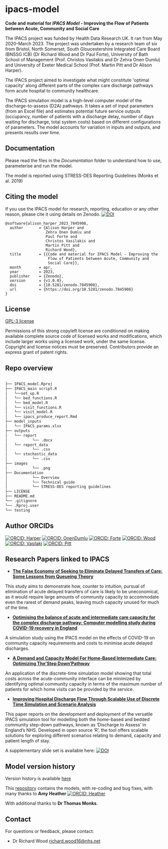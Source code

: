 # ipacs-model
**Code and material for *IPACS Model* - Improving the Flow of Patients between Acute, Community and Social Care**

The IPACS project was funded by Health Data Research UK. It ran from May 2020-March 2023. The project was undertaken by a research team of six from Bristol, North Somerset, South Gloucestershire Integrated Care Board (BNSSG ICB) (Dr Richard Wood and Dr Paul Forte), University of Bath School of Management (Prof. Christos Vasilakis and Dr Zehra Onen Dumlu) and University of Exeter Medical School (Prof. Martin Pitt and Dr Alison Harper).

The IPACS project aimed to investigate what might constitute 'optimal capacity' along different parts of the complex care discharge pathways form acute hospital to community healthcare. 

The IPACS simulation model is a high-level computer model of the discharge-to-assess (D2A) pathways.  It takes a set of input parameters (from an Excel file) and estimates potential future service outputs (occupancy, number of patients with a discharge delay, number of days waiting for discharge, total system costs) based on different configurations of parameters. The model accounts for variation in inputs and outputs, and presents results over time. 

## Documentation
Please read the files in the *Documentation* folder to understand how to use, parameterise and run the model.

The model is reported using STRESS-DES Reporting Guidelines (Monks et al. 2019)

## Citing the model
If you use the IPACS model for research, reporting, education or any other reason, please cite it using details on Zenodo.
[![DOI](https://zenodo.org/badge/DOI/10.5281/zenodo.7845908.svg)](https://doi.org/10.5281/zenodo.7845908)

```
@software{alison_harper_2023_7845908,
  author       = {Alison Harper and
                  Zehra Onen Dumlu and
                  Paul Forte and
                  Christos Vasilakis and
                  Martin Pitt and
                  Richard Wood},
  title        = {{Code and material for IPACS Model - Improving the 
                   Flow of Patients between Acute, Community and
                   Social Care}},
  month        = apr,
  year         = 2023,
  publisher    = {Zenodo},
  version      = {v1.0.0},
  doi          = {10.5281/zenodo.7845908},
  url          = {https://doi.org/10.5281/zenodo.7845908}
}
```




## License  
[GPL-3 license](https://choosealicense.com/licenses/gpl-3.0/)

Permissions of this strong copyleft license are conditioned on making available complete source code of licensed works and modifications, which include larger works using a licensed work, under the same license. Copyright and license notices must be preserved. Contributors provide an express grant of patent rights. 
## Repo overview

```bash

├── IPACS_model.Rproj
├── IPACS_main script.R
│   └──set_up.R
│   └── bed_functions.R
│   └── bed_model.R
│   └── visit_functions.R
│   └── visit_model.R
│   └── ipacs_produce_report.Rmd
├── model_inputs
│   └── IPACS_params.xlsx
├── outputs
│   └── report
│   		└── .docx
│   └── report_data
│   		└── .csv
│   └── stochastic_data
│   		└── .csv
├── images
│   		└── .png
├── Documentation
│   		└── Overview
│   		└── Technical guide
│   		└── STRESS-DES reporting guidelines
├── LICENSE
├── README.md
└── .gitignore
└── .Rproj.user
└── testing
```

## Author ORCIDs

[![ORCID: Harper](https://img.shields.io/badge/ORCID-0000--0001--5274--5037-brightgreen)](https://orcid.org/0000-0001-5274-5037)
[![ORCID: OnenDumlu](https://img.shields.io/badge/ORCID-0000--0001--8878--5495-brightgreen)](https://orcid.org/0000-0001-8878-5495)
[![ORCID: Forte](https://img.shields.io/badge/ORCID-0000--0002--1060--9106-brightgreen)](https://orcid.org/0000-0002-1060-9106)
[![ORCID: Wood](https://img.shields.io/badge/ORCID-0000--0002--3476--395X-brightgreen)](https://orcid.org/0000-0002-3476-395X)
[![ORCID: Vasilaki](https://img.shields.io/badge/ORCID-0000--0002--0391--0910-brightgreen)](https://orcid.org/0000-0002-0391-0910)
[![ORCID: Pitt](https://img.shields.io/badge/ORCID-0000--0003--4026--8346-brightgreen)](https://orcid.org/0000-0003-4026-8346)

## Research Papers linked to IPACS

* [**The False Economy of Seeking to Eliminate Delayed Transfers of Care: Some Lessons from Queueing Theory**](https://link.springer.com/article/10.1007/s40258-022-00777-2)

This study aims to demonstrate how, counter to intuition, pursual of elimination of acute delayed transfers of care is likely to be uneconomical, as it would require large amounts of community capacity to accommodate even the rarest of demand peaks, leaving much capacity unused for much of the time.

 
*  [**Optimising the balance of acute and intermediate care capacity for the complex discharge pathway: Computer modelling study during COVID-19 recovery in England**]( https://journals.plos.org/plosone/article?id=10.1371/journal.pone.0268837)
 	
 A simulation study using the IPACS model on the effects of COVID-19 on community capacity requirements and costs to minimise acute delayed discharges.
 	
 
*  [**A Demand and Capacity Model For Home-Based Intermediate Care: Optimizing The'Step Down’Pathway**](https://ieeexplore.ieee.org/abstract/document/9715468)

An application of the discrete-time simulation model showing that total costs across the acute-community interface can be minimized by identifying optimal community capacity in terms of the maximum number of patients for which home visits can be provided by the service.


* [**Improving Hospital Discharge Flow Through Scalable Use of
Discrete Time Simulation and Scenario Analysis**](https://doi.org/10.36819/SW23.013)

This paper reports on the development and deployment of the versatile IPACS simulation tool for modelling both the home-based and bedded community step-down pathways, known as ‘Discharge to Assess’  in England’s NHS. Developed in open source ‘R’, the tool offers scalable solutions for exploring different scenarios relating to demand, capacity and patient length of stay. 

A supplementary slide set is available here:
[![DOI](https://zenodo.org/badge/DOI/10.5281/zenodo.7845995.svg)](https://doi.org/10.5281/zenodo.7845995) 



## Model version history
Version history is available [here](https://github.com/AliHarp/IPACS_MODEL)

This [repository](https://github.com/amyheather) contains the models, with re-coding and bug fixes, with many thanks to **Amy Heather** [![ORCID: Heather](https://img.shields.io/badge/ORCID-0000--0002--6596--3479-brightgreen)](https://orcid.org/0000-0002-6596-3479)

With additional thanks to **Dr Thomas Monks**. 

## Contact
For questions or feedback, please contact:

* Dr Richard Wood richard.wood16@nhs.net